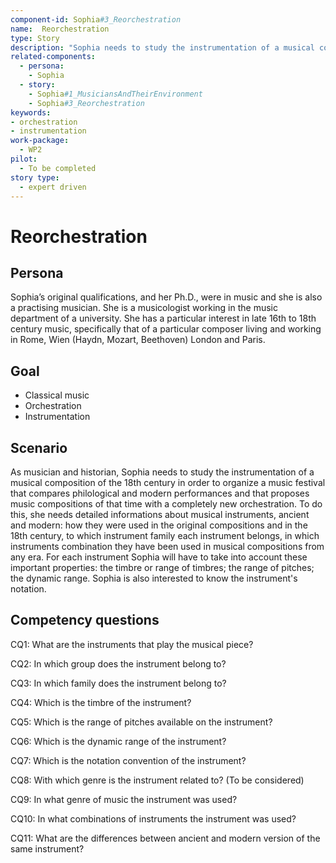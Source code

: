 ```yaml
---
component-id: Sophia#3_Reorchestration
name:  Reorchestration 
type: Story
description: "Sophia needs to study the instrumentation of a musical composition of the 18th century in order to organize a music festival that compares philological and modern performances and that proposes  music compositions of that time with a completely new orchestration."
related-components:
  - persona:
    - Sophia
  - story:
    - Sophia#1_MusiciansAndTheirEnvironment
    - Sophia#3_Reorchestration
keywords: 
- orchestration
- instrumentation
work-package:
  - WP2
pilot:
  - To be completed
story type:
  - expert driven
---
```


# Reorchestration

## Persona
Sophia’s original qualifications, and her Ph.D., were in music and she is also a practising musician. She is a musicologist working in the music department of a university. She has a particular interest in late 16th to 18th century music, specifically that of a particular composer living and working in Rome, Wien (Haydn, Mozart, Beethoven) London and Paris. 

## Goal
- Classical music 
- Orchestration
- Instrumentation

## Scenario  
As musician and historian, Sophia needs to study the instrumentation of a musical composition of the 18th century in order to organize a music festival that compares philological and modern performances and that proposes  music compositions of that time with a completely new orchestration. To do this, she needs detailed informations about musical instruments, ancient and modern: how they were used in the original compositions and in the 18th century, to which instrument family each instrument belongs, in which instruments combination they have been used in musical compositions from any era. For each instrument Sophia will have to take into account these important properties: the timbre or range of timbres; the range of pitches; the dynamic range. Sophia is also interested to know the instrument's notation.

## Competency questions 

CQ1: What are the instruments that play the musical piece? 

CQ2: In which group does the instrument belong to?

CQ3: In which family does the instrument belong to? 

CQ4: Which is the timbre of the instrument? 

CQ5: Which is the range of pitches available on the instrument? 

CQ6: Which is the dynamic range of the instrument? 

CQ7: Which is the notation convention of the instrument? 

CQ8: With which genre is the instrument related to? (To be considered) 

CQ9: In what genre of music the instrument was used?

CQ10: In what combinations of instruments the instrument was used?

CQ11: What are the differences between ancient and modern version of the same instrument?

